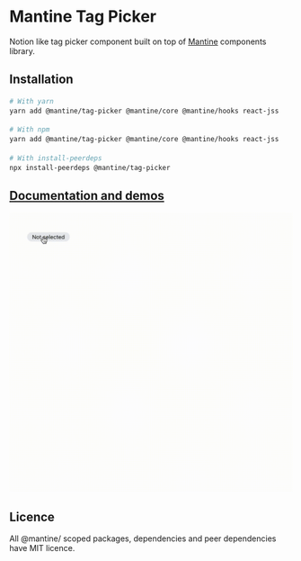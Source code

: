 # Mantine Tag Picker

Notion like tag picker component built on top of [Mantine](https://mantine.dev/) components library.

## Installation

```sh
# With yarn
yarn add @mantine/tag-picker @mantine/core @mantine/hooks react-jss

# With npm
yarn add @mantine/tag-picker @mantine/core @mantine/hooks react-jss

# With install-peerdeps
npx install-peerdeps @mantine/tag-picker
```

## [Documentation and demos](https://mantine.dev/tag-picker/getting-started/)

![Demo](./demo.gif)

## Licence

All @mantine/ scoped packages, dependencies and peer dependencies have MIT licence.
